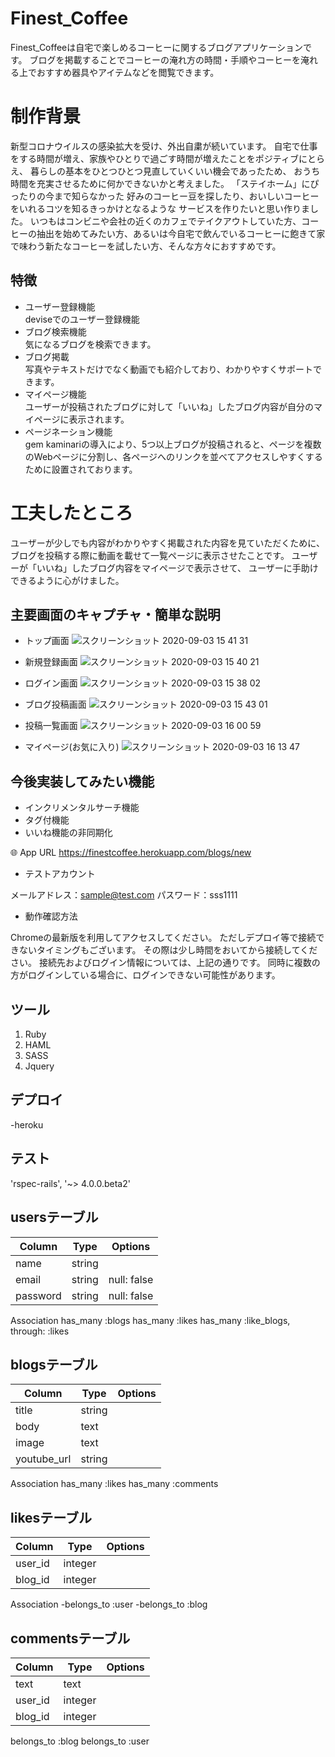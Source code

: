 # Finest_Coffee
Finest_Coffeeは自宅で楽しめるコーヒーに関するブログアプリケーションです。
ブログを掲載することでコーヒーの淹れ方の時間・手順やコーヒーを淹れる上でおすすめ器具やアイテムなどを閲覧できます。

# 制作背景
新型コロナウイルスの感染拡大を受け、外出自粛が続いています。
自宅で仕事をする時間が増え、家族やひとりで過ごす時間が増えたことをポジティブにとらえ、
暮らしの基本をひとつひとつ見直していくいい機会であったため、
おうち時間を充実させるために何かできないかと考えました。
「ステイホーム」にぴったりの今まで知らなかった
好みのコーヒー豆を探したり、おいしいコーヒーをいれるコツを知るきっかけとなるような
サービスを作りたいと思い作りました。
いつもはコンビニや会社の近くのカフェでテイクアウトしていた方、コーヒーの抽出を始めてみたい方、あるいは今自宅で飲んでいるコーヒーに飽きて家で味わう新たなコーヒーを試したい方、そんな方々におすすめです。

## 特徴
- ユーザー登録機能 <br>
deviseでのユーザー登録機能
- ブログ検索機能 <br>
気になるブログを検索できます。
- ブログ掲載 <br>
写真やテキストだけでなく動画でも紹介しており、わかりやすくサポートできます。
- マイページ機能 <br>
ユーザーが投稿されたブログに対して「いいね」したブログ内容が自分のマイページに表示されます。
- ページネーション機能 <br>
gem kaminariの導入により、5つ以上ブログが投稿されると、ページを複数のWebページに分割し、各ページへのリンクを並べてアクセスしやすくするために設置されております。

# 工夫したところ
ユーザーが少しでも内容がわかりやすく掲載された内容を見ていただくために、
ブログを投稿する際に動画を載せて一覧ページに表示させたことです。
ユーザーが「いいね」したブログ内容をマイページで表示させて、
ユーザーに手助けできるように心がけました。


## 主要画面のキャプチャ・簡単な説明
 
- トップ画面
![スクリーンショット 2020-09-03 15 41 31](https://user-images.githubusercontent.com/67785220/92080112-f4ed7b80-edfb-11ea-9d52-99c660f2e94f.png)

- 新規登録画面
![スクリーンショット 2020-09-03 15 40 21](https://user-images.githubusercontent.com/67785220/92080057-dc7d6100-edfb-11ea-97a9-a4427caec2b2.png)

- ログイン画面
![スクリーンショット 2020-09-03 15 38 02](https://user-images.githubusercontent.com/67785220/92079871-9922f280-edfb-11ea-9bc8-b3dc78237795.png)

- ブログ投稿画面
![スクリーンショット 2020-09-03 15 43 01](https://user-images.githubusercontent.com/67785220/92080267-367e2680-edfc-11ea-905c-ab52c6397515.png)

- 投稿一覧画面
![スクリーンショット 2020-09-03 16 00 59](https://user-images.githubusercontent.com/67785220/92081859-b0afaa80-edfe-11ea-8171-8910845df040.png)

- マイページ(お気に入り)
![スクリーンショット 2020-09-03 16 13 47](https://user-images.githubusercontent.com/67785220/92083139-8101a200-ee00-11ea-90cb-aa3ead0e04df.png)


## 今後実装してみたい機能
 
- インクリメンタルサーチ機能
- タグ付機能
- いいね機能の非同期化
 
🌐 App URL
https://finestcoffee.herokuapp.com/blogs/new

- テストアカウント

メールアドレス：sample@test.com
パスワード：sss1111

- 動作確認方法

Chromeの最新版を利用してアクセスしてください。
ただしデプロイ等で接続できないタイミングもございます。
その際は少し時間をおいてから接続してください。
接続先およびログイン情報については、上記の通りです。
同時に複数の方がログインしている場合に、ログインできない可能性があります。


## ツール
 
1. Ruby
2. HAML
3. SASS
4. Jquery

 
## デプロイ
 
-heroku

## テスト

'rspec-rails', '~> 4.0.0.beta2'

## usersテーブル

|Column|Type|Options|
|------|----|-------|
|name|string|
|email|string|null: false|
|password|string|null: false|

Association
has_many :blogs
has_many :likes
has_many :like_blogs, through: :likes

## blogsテーブル

|Column|Type|Options|
|------|----|-------|
|title|string|
|body|text|
|image|text|
|youtube_url|string|


Association
has_many :likes
has_many :comments

## likesテーブル

|Column|Type|Options|
|------|----|-------|
|user_id|integer|
|blog_id|integer|

Association
-belongs_to :user
-belongs_to :blog

## commentsテーブル

|Column|Type|Options|
|------|----|-------|
|text|text|
|user_id|integer|
|blog_id|integer|

belongs_to :blog
belongs_to :user
